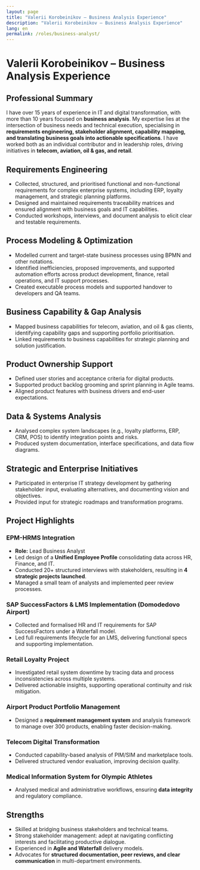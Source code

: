 ```yaml
---
layout: page
title: "Valerii Korobeinikov – Business Analysis Experience"
description: "Valerii Korobeinikov – Business Analysis Experience"
lang: en
permalink: /roles/business-analyst/
---
```


# Valerii Korobeinikov – Business Analysis Experience

## Professional Summary

I have over 15 years of experience in IT and digital transformation, with more than 10 years focused on **business analysis**. My expertise lies at the intersection of business needs and technical execution, specialising in **requirements engineering, stakeholder alignment, capability mapping, and translating business goals into actionable specifications**. I have worked both as an individual contributor and in leadership roles, driving initiatives in **telecom, aviation, oil & gas, and retail**.

## Requirements Engineering

* Collected, structured, and prioritised functional and non-functional requirements for complex enterprise systems, including ERP, loyalty management, and strategic planning platforms.
* Designed and maintained requirements traceability matrices and ensured alignment with business goals and IT capabilities.
* Conducted workshops, interviews, and document analysis to elicit clear and testable requirements.

## Process Modeling & Optimization

* Modelled current and target-state business processes using BPMN and other notations.
* Identified inefficiencies, proposed improvements, and supported automation efforts across product development, finance, retail operations, and IT support processes.
* Created executable process models and supported handover to developers and QA teams.

## Business Capability & Gap Analysis

* Mapped business capabilities for telecom, aviation, and oil & gas clients, identifying capability gaps and supporting portfolio prioritisation.
* Linked requirements to business capabilities for strategic planning and solution justification.

## Product Ownership Support

* Defined user stories and acceptance criteria for digital products.
* Supported product backlog grooming and sprint planning in Agile teams.
* Aligned product features with business drivers and end-user expectations.

## Data & Systems Analysis

* Analysed complex system landscapes (e.g., loyalty platforms, ERP, CRM, POS) to identify integration points and risks.
* Produced system documentation, interface specifications, and data flow diagrams.

## Strategic and Enterprise Initiatives

* Participated in enterprise IT strategy development by gathering stakeholder input, evaluating alternatives, and documenting vision and objectives.
* Provided input for strategic roadmaps and transformation programs.

## Project Highlights

### EPM-HRMS Integration
* **Role:** Lead Business Analyst
* Led design of a **Unified Employee Profile** consolidating data across HR, Finance, and IT.
* Conducted 20+ structured interviews with stakeholders, resulting in **4 strategic projects launched**.
* Managed a small team of analysts and implemented peer review processes.

### SAP SuccessFactors & LMS Implementation (Domodedovo Airport)
* Collected and formalised HR and IT requirements for SAP SuccessFactors under a Waterfall model.
* Led full requirements lifecycle for an LMS, delivering functional specs and supporting implementation.

### Retail Loyalty Project
* Investigated retail system downtime by tracing data and process inconsistencies across multiple systems.
* Delivered actionable insights, supporting operational continuity and risk mitigation.

### Airport Product Portfolio Management
* Designed a **requirement management system** and analysis framework to manage over 300 products, enabling faster decision-making.

### Telecom Digital Transformation
* Conducted capability-based analysis of PIM/SIM and marketplace tools.
* Delivered structured vendor evaluation, improving decision quality.

### Medical Information System for Olympic Athletes
* Analysed medical and administrative workflows, ensuring **data integrity** and regulatory compliance.

## Strengths

* Skilled at bridging business stakeholders and technical teams.
* Strong stakeholder management: adept at navigating conflicting interests and facilitating productive dialogue.
* Experienced in **Agile and Waterfall** delivery models.
* Advocates for **structured documentation, peer reviews, and clear communication** in multi-department environments.

